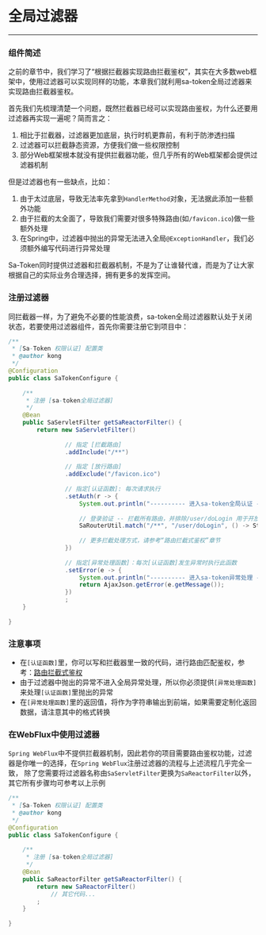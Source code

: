 # 全局过滤器
--- 

### 组件简述

之前的章节中，我们学习了“根据拦截器实现路由拦截鉴权”，其实在大多数web框架中，使用过滤器可以实现同样的功能，本章我们就利用sa-token全局过滤器来实现路由拦截器鉴权。

首先我们先梳理清楚一个问题，既然拦截器已经可以实现路由鉴权，为什么还要用过滤器再实现一遍呢？简而言之：
1. 相比于拦截器，过滤器更加底层，执行时机更靠前，有利于防渗透扫描
2. 过滤器可以拦截静态资源，方便我们做一些权限控制
3. 部分Web框架根本就没有提供拦截器功能，但几乎所有的Web框架都会提供过滤器机制

但是过滤器也有一些缺点，比如：
1. 由于太过底层，导致无法率先拿到`HandlerMethod`对象，无法据此添加一些额外功能
2. 由于拦截的太全面了，导致我们需要对很多特殊路由(如`/favicon.ico`)做一些额外处理
3. 在Spring中，过滤器中抛出的异常无法进入全局`@ExceptionHandler`，我们必须额外编写代码进行异常处理

Sa-Token同时提供过滤器和拦截器机制，不是为了让谁替代谁，而是为了让大家根据自己的实际业务合理选择，拥有更多的发挥空间。


### 注册过滤器
同拦截器一样，为了避免不必要的性能浪费，sa-token全局过滤器默认处于关闭状态，若要使用过滤器组件，首先你需要注册它到项目中：
``` java
/**
 * [Sa-Token 权限认证] 配置类 
 * @author kong
 */
@Configuration
public class SaTokenConfigure {
	
	/**
	 * 注册 [sa-token全局过滤器] 
	 */
	@Bean
	public SaServletFilter getSaReactorFilter() {
        return new SaServletFilter()
		
        		// 指定 [拦截路由]
        		.addInclude("/**")
				
        		// 指定 [放行路由]
        		.addExclude("/favicon.ico")
				
        		// 指定[认证函数]: 每次请求执行 
        		.setAuth(r -> {
					System.out.println("---------- 进入sa-token全局认证 -----------");
					
					// 登录验证 -- 拦截所有路由，并排除/user/doLogin 用于开放登录 
					SaRouterUtil.match("/**", "/user/doLogin", () -> StpUtil.checkLogin());
					
					// 更多拦截处理方式，请参考“路由拦截式鉴权”章节 
        		})
				
        		// 指定[异常处理函数]：每次[认证函数]发生异常时执行此函数 
        		.setError(e -> {
					System.out.println("---------- 进入sa-token异常处理 -----------");
        			return AjaxJson.getError(e.getMessage());
        		})
        		;
	}
	
}
```

### 注意事项
- 在`[认证函数]`里，你可以写和拦截器里一致的代码，进行路由匹配鉴权，参考：[路由拦截式鉴权](/use/route-check)
- 由于过滤器中抛出的异常不进入全局异常处理，所以你必须提供`[异常处理函数]`来处理`[认证函数]`里抛出的异常
- 在`[异常处理函数]`里的返回值，将作为字符串输出到前端，如果需要定制化返回数据，请注意其中的格式转换


### 在WebFlux中使用过滤器
`Spring WebFlux`中不提供拦截器机制，因此若你的项目需要路由鉴权功能，过滤器是你唯一的选择，在`Spring WebFlux`注册过滤器的流程与上述流程几乎完全一致，
除了您需要将过滤器名称由`SaServletFilter`更换为`SaReactorFilter`以外，其它所有步骤均可参考以上示例
``` java
/**
 * [Sa-Token 权限认证] 配置类 
 * @author kong
 */
@Configuration
public class SaTokenConfigure {
		
	/**
	 * 注册 [sa-token全局过滤器] 
	 */
	@Bean
	public SaReactorFilter getSaReactorFilter() {
		return new SaReactorFilter()
			// 其它代码... 
		;
	}
	
}
```
		